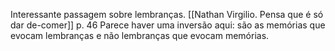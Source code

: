 

Interessante passagem sobre lembranças.  [[Nathan Virgilio. Pensa que é só dar de-comer]]   p. 46 
Parece haver uma inversão aqui: são as memórias que evocam lembranças e não lembranças que evocam memórias. 